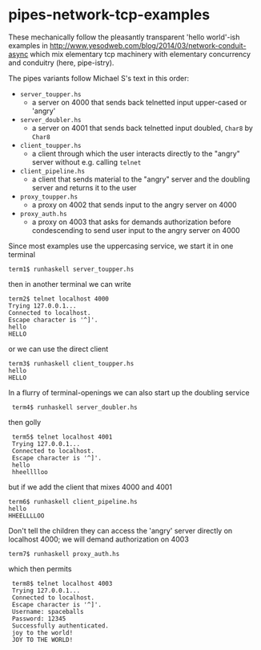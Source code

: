 pipes-network-tcp-examples
==========================

These mechanically follow the pleasantly
transparent 'hello world'-ish examples in
http://www.yesodweb.com/blog/2014/03/network-conduit-async
which mix elementary tcp machinery with elementary
concurrency and conduitry (here, pipe-istry).

The pipes variants follow Michael S's text in this
order:

-   `server_toupper.hs`
    -   a server on 4000 that sends back telnetted
        input upper-cased or 'angry'
-   `server_doubler.hs`
    -   a server on 4001 that sends back telnetted
        input doubled, `Char8` by `Char8`
-   `client_toupper.hs`
    -   a client through which the user interacts
        directly to the "angry" server without
        e.g. calling `telnet`
-   `client_pipeline.hs`
    -   a client that sends material to the
        "angry" server and the doubling server and
        returns it to the user
-   `proxy_toupper.hs`
    -   a proxy on 4002 that sends input to the
        angry server on 4000
-   `proxy_auth.hs`
    -   a proxy on 4003 that asks for demands
        authorization before condescending to send
        user input to the angry server on 4000

Since most examples use the uppercasing service,
we start it in one terminal

    term1$ runhaskell server_toupper.hs

then in another terminal we can write

    term2$ telnet localhost 4000
    Trying 127.0.0.1...
    Connected to localhost.
    Escape character is '^]'.
    hello
    HELLO

or we can use the direct client

    term3$ runhaskell client_toupper.hs 
    hello
    HELLO

In a flurry of terminal-openings we can also start
up the doubling service

     term4$ runhaskell server_doubler.hs 

then golly

     term5$ telnet localhost 4001
     Trying 127.0.0.1...
     Connected to localhost.
     Escape character is '^]'.
     hello
     hheelllloo

but if we add the client that mixes 4000 and 4001

    term6$ runhaskell client_pipeline.hs 
    hello
    HHEELLLLOO

Don't tell the children they can access the
'angry' server directly on localhost 4000; we will
demand authorization on 4003

    term7$ runhaskell proxy_auth.hs
      

which then permits

     term8$ telnet localhost 4003
     Trying 127.0.0.1...
     Connected to localhost.
     Escape character is '^]'.
     Username: spaceballs
     Password: 12345
     Successfully authenticated.
     joy to the world!
     JOY TO THE WORLD!
